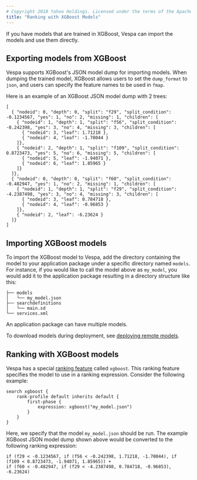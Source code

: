 ```yaml
---
# Copyright 2018 Yahoo Holdings. Licensed under the terms of the Apache 2.0 license. See LICENSE in the project root.
title: "Ranking with XGBoost Models"
---
```


If you have models that are trained in XGBoost, Vespa can import the models
and use them directly.

## Exporting models from XGBoost

Vespa supports XGBoost's JSON model dump for importing models. When dumping
the trained model, XGBoost allows users to set the `dump_format` to `json`,
and users can specify the feature names to be used in `fmap`.

Here is an example of an XGBoost JSON model dump with 2 trees:

```
[
  { "nodeid": 0, "depth": 0, "split": "f29", "split_condition": -0.1234567, "yes": 1, "no": 2, "missing": 1, "children": [
    { "nodeid": 1, "depth": 1, "split": "f56", "split_condition": -0.242398, "yes": 3, "no": 4, "missing": 3, "children": [
      { "nodeid": 3, "leaf": 1.71218 },
      { "nodeid": 4, "leaf": -1.70044 }
    ]},
    { "nodeid": 2, "depth": 1, "split": "f109", "split_condition": 0.8723473, "yes": 5, "no": 6, "missing": 5, "children": [
      { "nodeid": 5, "leaf": -1.94071 },
      { "nodeid": 6, "leaf": 1.85965 }
    ]}
  ]},
  { "nodeid": 0, "depth": 0, "split": "f60", "split_condition": -0.482947, "yes": 1, "no": 2, "missing": 1, "children": [
    { "nodeid": 1, "depth": 1, "split": "f29", "split_condition": -4.2387498, "yes": 3, "no": 4, "missing": 3, "children": [
      { "nodeid": 3, "leaf": 0.784718 },
      { "nodeid": 4, "leaf": -0.96853 }
    ]},
    { "nodeid": 2, "leaf": -6.23624 }
  ]}
]
```

## Importing XGBoost models

To import the XGBoost model to Vespa, add the directory containing the
model to your application package under a specific directory named `models`.
For instance, if you would like to call the model above as `my_model`, you
would add it to the application package resulting in a directory structure
like this:

```
├── models
│   └── my_model.json
├── searchdefinitions
│   └── main.sd
└── services.xml
```

An application package can have multiple models.

To download models during deployment, see [deploying remote models](deploying-remote-models.html).

## Ranking with XGBoost models

Vespa has a special [ranking feature](http://docs.vespa.ai/documentation/reference/rank-features.html)
called `xgboost`. This ranking feature specifies the model to use in a ranking expression.
Consider the following example:

```
search xgboost {
    rank-profile default inherits default {
        first-phase {
            expression: xgboost("my_model.json")
        }
    }
}
```

Here, we specify that the model `my_model.json` should be run.
The example XGBoost JSON model dump shown above would be converted
to the following ranking expression:

```
if (f29 < -0.1234567, if (f56 < -0.242398, 1.71218, -1.70044), if (f109 < 0.8723473, -1.94071, 1.85965)) +
if (f60 < -0.482947, if (f29 < -4.2387498, 0.784718, -0.96853), -6.23624)
```


